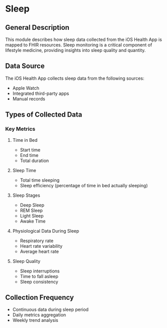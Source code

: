 # Sleep

## General Description
This module describes how sleep data collected from the iOS Health App is mapped to FHIR resources. Sleep monitoring is a critical component of lifestyle medicine, providing insights into sleep quality and quantity.

## Data Source
The iOS Health App collects sleep data from the following sources:
- Apple Watch
- Integrated third-party apps
- Manual records

## Types of Collected Data

### Key Metrics
1. Time in Bed
   - Start time
   - End time
   - Total duration

2. Sleep Time
   - Total time sleeping
   - Sleep efficiency (percentage of time in bed actually sleeping)

3. Sleep Stages
   - Deep Sleep
   - REM Sleep
   - Light Sleep
   - Awake Time

4. Physiological Data During Sleep
   - Respiratory rate
   - Heart rate variability
   - Average heart rate

5. Sleep Quality
   - Sleep interruptions
   - Time to fall asleep
   - Sleep consistency

## Collection Frequency
- Continuous data during sleep period
- Daily metrics aggregation
- Weekly trend analysis
